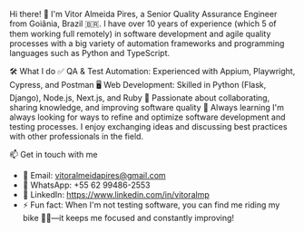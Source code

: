 Hi there! 👋
I'm Vitor Almeida Pires, a Senior Quality Assurance Engineer from Goiânia, Brazil 🇧🇷. I have over 10 years of experience (which 5 of them working full remotely) in software development and agile quality processes with a big variety of automation frameworks and programming languages such as Python and TypeScript.

🛠️ What I do
✅ QA & Test Automation: Experienced with Appium, Playwright, Cypress, and Postman
🖥️ Web Development: Skilled in Python (Flask, Django), Node.js, Next.js, and Ruby
🚀 Passionate about collaborating, sharing knowledge, and improving software quality
📌 Always learning
I'm always looking for ways to refine and optimize software development and testing processes. I enjoy exchanging ideas and discussing best practices with other professionals in the field.

📫 Get in touch with me
- 📧 Email: vitoralmeidapires@gmail.com
- 📱 WhatsApp: +55 62 99486-2553
- 💼 LinkedIn: https://www.linkedin.com/in/vitoralmp
- ⚡ Fun fact: When I'm not testing software, you can find me riding my bike 🚴‍♂️—it keeps me focused and constantly improving!


